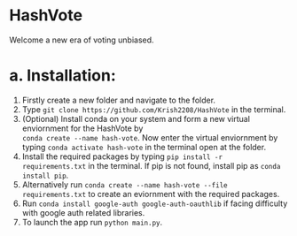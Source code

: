 # HashVote
Welcome a new era of voting unbiased.
# a. Installation:
1. Firstly create a new folder and navigate to the folder.
2. Type ```git clone https://github.com/Krish2208/HashVote``` in the terminal.
3. (Optional) Install conda on your system and form a new virtual enviornment for the HashVote by\
```conda create --name hash-vote```. Now enter the virtual enviornment by typing ```conda activate hash-vote``` in the terminal open at the folder.
4. Install the required packages by typing ```pip install -r requirements.txt``` in the terminal. If pip is not found, install pip as ```conda install pip```.
5. Alternatively run ```conda create --name hash-vote --file requirements.txt``` to create an eviornment with the required packages.
6. Run ```conda install google-auth google-auth-oauthlib``` if facing difficulty with google auth related libraries.
7. To launch the app run ```python main.py```.
